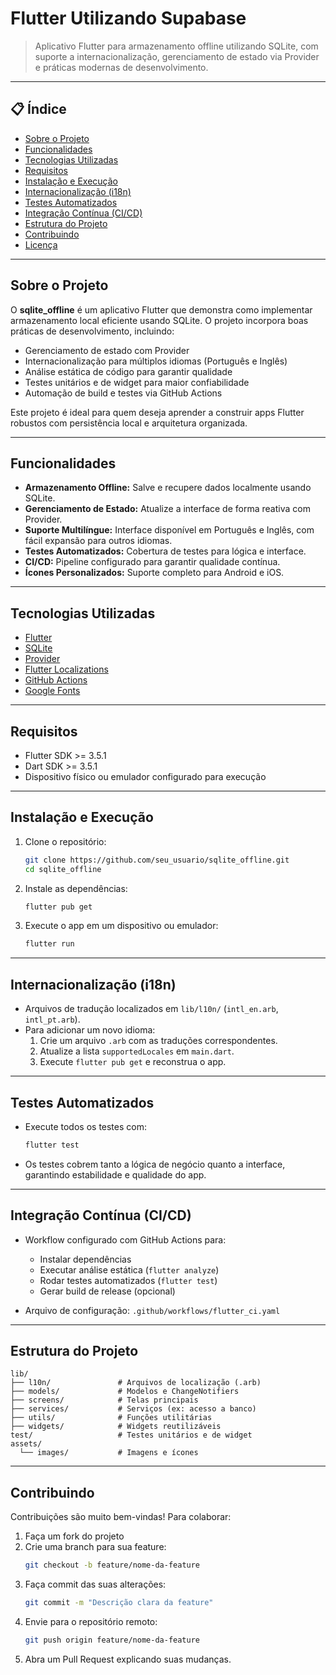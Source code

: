 # Flutter Utilizando Supabase

> Aplicativo Flutter para armazenamento offline utilizando SQLite, com suporte a internacionalização, gerenciamento de estado via Provider e práticas modernas de desenvolvimento.

---

## 📋 Índice

- [Sobre o Projeto](#sobre-o-projeto)  
- [Funcionalidades](#funcionalidades)  
- [Tecnologias Utilizadas](#tecnologias-utilizadas)  
- [Requisitos](#requisitos)  
- [Instalação e Execução](#instalação-e-execução)  
- [Internacionalização (i18n)](#internacionalização-i18n)  
- [Testes Automatizados](#testes-automatizados)  
- [Integração Contínua (CI/CD)](#integração-contínua-cicd)  
- [Estrutura do Projeto](#estrutura-do-projeto)  
- [Contribuindo](#contribuindo)  
- [Licença](#licença)  

---

## Sobre o Projeto

O **sqlite_offline** é um aplicativo Flutter que demonstra como implementar armazenamento local eficiente usando SQLite. O projeto incorpora boas práticas de desenvolvimento, incluindo:

- Gerenciamento de estado com Provider  
- Internacionalização para múltiplos idiomas (Português e Inglês)  
- Análise estática de código para garantir qualidade  
- Testes unitários e de widget para maior confiabilidade  
- Automação de build e testes via GitHub Actions  

Este projeto é ideal para quem deseja aprender a construir apps Flutter robustos com persistência local e arquitetura organizada.

---

## Funcionalidades

- **Armazenamento Offline:** Salve e recupere dados localmente usando SQLite.  
- **Gerenciamento de Estado:** Atualize a interface de forma reativa com Provider.  
- **Suporte Multilíngue:** Interface disponível em Português e Inglês, com fácil expansão para outros idiomas.  
- **Testes Automatizados:** Cobertura de testes para lógica e interface.  
- **CI/CD:** Pipeline configurado para garantir qualidade contínua.  
- **Ícones Personalizados:** Suporte completo para Android e iOS.  

---

## Tecnologias Utilizadas

- [Flutter](https://flutter.dev/)  
- [SQLite](https://www.sqlite.org/index.html)  
- [Provider](https://pub.dev/packages/provider)  
- [Flutter Localizations](https://docs.flutter.dev/development/accessibility-and-localization/internationalization)  
- [GitHub Actions](https://github.com/features/actions)  
- [Google Fonts](https://pub.dev/packages/google_fonts)  

---

## Requisitos

- Flutter SDK >= 3.5.1  
- Dart SDK >= 3.5.1  
- Dispositivo físico ou emulador configurado para execução  

---

## Instalação e Execução

1. Clone o repositório:  
   ```bash
   git clone https://github.com/seu_usuario/sqlite_offline.git
   cd sqlite_offline
   ```

2. Instale as dependências:  
   ```bash
   flutter pub get
   ```

3. Execute o app em um dispositivo ou emulador:  
   ```bash
   flutter run
   ```

---

## Internacionalização (i18n)

- Arquivos de tradução localizados em `lib/l10n/` (`intl_en.arb`, `intl_pt.arb`).  
- Para adicionar um novo idioma:  
  1. Crie um arquivo `.arb` com as traduções correspondentes.  
  2. Atualize a lista `supportedLocales` em `main.dart`.  
  3. Execute `flutter pub get` e reconstrua o app.  

---

## Testes Automatizados

- Execute todos os testes com:  
  ```bash
  flutter test
  ```

- Os testes cobrem tanto a lógica de negócio quanto a interface, garantindo estabilidade e qualidade do app.

---

## Integração Contínua (CI/CD)

- Workflow configurado com GitHub Actions para:  
  - Instalar dependências  
  - Executar análise estática (`flutter analyze`)  
  - Rodar testes automatizados (`flutter test`)  
  - Gerar build de release (opcional)  

- Arquivo de configuração: `.github/workflows/flutter_ci.yaml`

---

## Estrutura do Projeto

```
lib/
├── l10n/               # Arquivos de localização (.arb)
├── models/             # Modelos e ChangeNotifiers
├── screens/            # Telas principais
├── services/           # Serviços (ex: acesso a banco)
├── utils/              # Funções utilitárias
├── widgets/            # Widgets reutilizáveis
test/                   # Testes unitários e de widget
assets/
  └── images/           # Imagens e ícones
```

---

## Contribuindo

Contribuições são muito bem-vindas! Para colaborar:

1. Faça um fork do projeto  
2. Crie uma branch para sua feature:  
   ```bash
   git checkout -b feature/nome-da-feature
   ```
3. Faça commit das suas alterações:  
   ```bash
   git commit -m "Descrição clara da feature"
   ```
4. Envie para o repositório remoto:  
   ```bash
   git push origin feature/nome-da-feature
   ```
5. Abra um Pull Request explicando suas mudanças.
